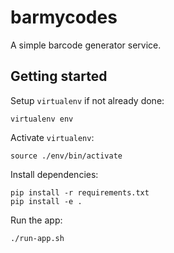 # barmycodes
A simple barcode generator service.


## Getting started

Setup `virtualenv` if not already done:

```
virtualenv env
```

Activate `virtualenv`:

```
source ./env/bin/activate
```

Install dependencies:

```
pip install -r requirements.txt
pip install -e .
```

Run the app:

```
./run-app.sh
```